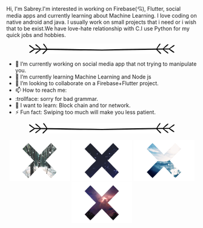 Hi, I'm Sabrey.I'm interested in working on Firebase(💘), Flutter, social media apps and currently learning about Machine Learning. I love coding on native android and java. I usually work on small projects  that i need or i wish that to be exist.We have love-hate relationship with C.I use Python for my quick jobs and hobbies.

<p align="center">
   <img src="https://github.com/sabreys/sabreys/blob/main/Untitled-2.png?raw=true"/>
</p>





- 🔭 I’m currently working on social media app that not trying to manipulate you.
- 🌱 I’m currently learning Machine Learning and Node js
- 👯 I’m looking to collaborate on a Firebase+Flutter project.
- 📫 How to reach me: 
- :trollface: sorry for bad grammar.
- 🔨 I want to learn: Block chain and tor network.
- ⚡ Fun fact: Swiping too much will make you less patient.


<p align="center">
   <img src="https://github.com/sabreys/sabreys/blob/main/Untitled-2.png?raw=true"/>
</p>


<p align="center">
  <img src="https://github.com/sabreys/sabreys/blob/main/kar.gif?raw=true"/>
  <img src="https://github.com/sabreys/sabreys/blob/main/uzay.gif?raw=true"/>
  <img src="https://github.com/sabreys/sabreys/blob/main/deniz.gif?raw=true"/>
  <img src="https://github.com/sabreys/sabreys/blob/main/f%C4%B1rt%C4%B1na.gif?raw=true"/>
</p>




<!--
**sabreys/sabreys** is a ✨ _special_ ✨ repository because its `README.md` (this file) appears on your GitHub profile.

-->
